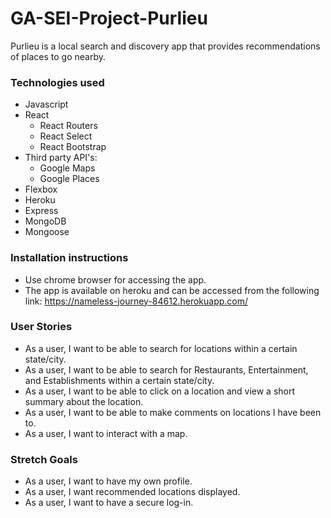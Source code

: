 # GA-SEI-Project-Purlieu

Purlieu is a local search and discovery app that provides recommendations of places to go nearby. 

### Technologies used

* Javascript
* React
  - React Routers
  - React Select
  - React Bootstrap
* Third party API's:
  - Google Maps
  - Google Places
* Flexbox
* Heroku
* Express
* MongoDB
* Mongoose


### Installation instructions
* Use chrome browser for accessing the app.
* The app is available on heroku and can be accessed from the following link: https://nameless-journey-84612.herokuapp.com/


### User Stories
* As a user, I want to be able to search for locations within a certain state/city.
* As a user, I want to be able to search for Restaurants, Entertainment, and Establishments within a certain state/city.
* As a user, I want to be able to click on a location and view a short summary about the location.
* As a user, I want to be able to make comments on locations I have been to.
* As a user, I want to interact with a map.

### Stretch Goals
* As a user, I want to have my own profile.
* As a user, I want recommended locations displayed.
* As a user, I want to have a secure log-in.

